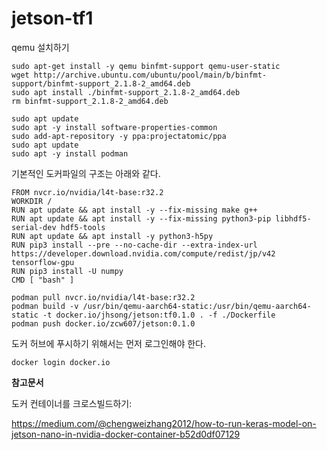 # jetson-tf1

qemu 설치하기 

```
sudo apt-get install -y qemu binfmt-support qemu-user-static
wget http://archive.ubuntu.com/ubuntu/pool/main/b/binfmt-support/binfmt-support_2.1.8-2_amd64.deb
sudo apt install ./binfmt-support_2.1.8-2_amd64.deb
rm binfmt-support_2.1.8-2_amd64.deb
```

```
sudo apt update
sudo apt -y install software-properties-common
sudo add-apt-repository -y ppa:projectatomic/ppa
sudo apt update
sudo apt -y install podman
```

기본적인 도커파일의 구조는 아래와 같다.

```
FROM nvcr.io/nvidia/l4t-base:r32.2
WORKDIR /
RUN apt update && apt install -y --fix-missing make g++
RUN apt update && apt install -y --fix-missing python3-pip libhdf5-serial-dev hdf5-tools
RUN apt update && apt install -y python3-h5py
RUN pip3 install --pre --no-cache-dir --extra-index-url https://developer.download.nvidia.com/compute/redist/jp/v42 tensorflow-gpu
RUN pip3 install -U numpy
CMD [ "bash" ]
```

```
podman pull nvcr.io/nvidia/l4t-base:r32.2
podman build -v /usr/bin/qemu-aarch64-static:/usr/bin/qemu-aarch64-static -t docker.io/jhsong/jetson:tf0.1.0 . -f ./Dockerfile
podman push docker.io/zcw607/jetson:0.1.0
```

도커 허브에 푸시하기 위해서는 먼저 로그인해야 한다. 
```
docker login docker.io
```

**참고문서**

도커 컨테이너를 크로스빌드하기: 

https://medium.com/@chengweizhang2012/how-to-run-keras-model-on-jetson-nano-in-nvidia-docker-container-b52d0df07129
